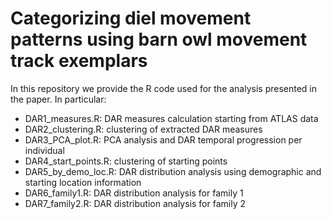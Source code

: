 # Categorizing diel movement patterns using barn owl movement track exemplars

In this repository we provide the R code used for the analysis presented in the paper. In particular:

- DAR1_measures.R: DAR measures calculation starting from ATLAS data
- DAR2_clustering.R: clustering of extracted DAR measures
- DAR3_PCA_plot.R: PCA analysis and DAR temporal progression per individual
- DAR4_start_points.R: clustering of starting points
- DAR5_by_demo_loc.R: DAR distribution analysis using demographic and starting location information
- DAR6_family1.R: DAR distribution analysis for family 1
- DAR7_family2.R: DAR distribution analysis for family 2

